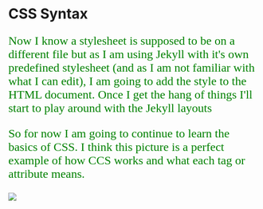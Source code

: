 <html>
	<head>
		<style>
			p {
				color: Green;
				font-family: Garamond;
        font-size: 24px;
			}
		</style>
		<title>Getting to Grips with CSS</title>
	</head>
	<body>
    <h1>CSS Syntax</h1>
    <p>Now I know a stylesheet is supposed to be on a different file but as I am using Jekyll with it's own predefined stylesheet (and as I am not familiar with what I can edit), I am going to add the style to the HTML document. Once I get the hang of things I'll start to play around with the Jekyll layouts</p>
   <p>So for now I am going to continue to learn the basics of CSS. I think this picture is a perfect example of how CCS works and what each tag or attribute means.</p>
   <a href="codecademy.com/courses/web-beginner-en-HZA3b" targer="blank">
    <img src="https://s3.eu-west-2.amazonaws.com/sallearnstocode.images/CSS+Syntax.png" />
   </a>
  </body>
</html>
